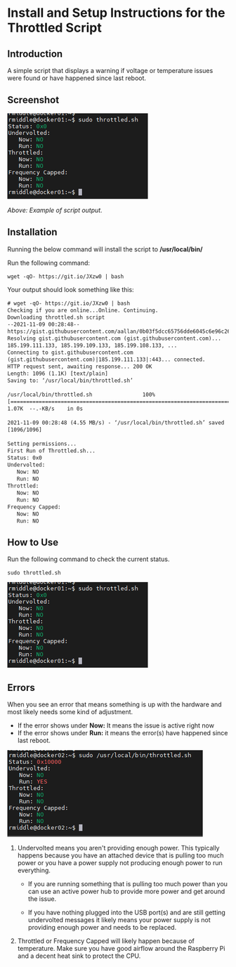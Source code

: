 # Install and Setup Instructions for the Throttled Script

## Introduction

A simple script that displays a warning if voltage or temperature issues were found or have happened since last reboot.
## Screenshot
![Throttled Screenshoot](https://raw.githubusercontent.com/novaspirit/pi-hosted/master/docs/images/throttled-screenshoot.png)

*Above:  Example of script output.*


## Installation

Running the below command will install the script to **/usr/local/bin/**

Run the following command:
```
wget -qO- https://git.io/JXzw0 | bash
```

Your output should look something like this:

```
# wget -qO- https://git.io/JXzw0 | bash
Checking if you are online...Online. Continuing.
Downloading throttled.sh script
--2021-11-09 00:28:48--  https://gist.githubusercontent.com/aallan/0b03f5dcc65756dde6045c6e96c26459/raw/c0e75e2599d8ed76f834d44bc3ce84e0f5f2f4bc/throttled.sh
Resolving gist.githubusercontent.com (gist.githubusercontent.com)... 185.199.111.133, 185.199.109.133, 185.199.108.133, ...
Connecting to gist.githubusercontent.com (gist.githubusercontent.com)|185.199.111.133|:443... connected.
HTTP request sent, awaiting response... 200 OK
Length: 1096 (1.1K) [text/plain]
Saving to: ‘/usr/local/bin/throttled.sh’

/usr/local/bin/throttled.sh                100%[========================================================================================>]   1.07K  --.-KB/s    in 0s

2021-11-09 00:28:48 (4.55 MB/s) - ‘/usr/local/bin/throttled.sh’ saved [1096/1096]

Setting permissions...
First Run of Throttled.sh...
Status: 0x0
Undervolted:
   Now: NO
   Run: NO
Throttled:
   Now: NO
   Run: NO
Frequency Capped:
   Now: NO
   Run: NO

```

## How to Use

Run the following command to check the current status.

```
sudo throttled.sh
```
![Throttled All Green Screenshoot](https://raw.githubusercontent.com/novaspirit/pi-hosted/master/docs/images/throttled-screenshoot.png)

## Errors

When you see an error that means something is up with the hardware and most likely needs some kind of adjustment.  

- If the error shows under **Now:** It means the issue is active right now 
- If the error shows under **Run:** it means the error(s) have happened since last reboot. 

![Throttled Error Power Problems](https://raw.githubusercontent.com/novaspirit/pi-hosted/master/docs/images/throttled-red-power-problem.png)

1. Undervolted means you aren't providing enough power.  This typically happens because you have an attached device that is pulling too much power or you have a power supply not producing enough power to run everything.

   - If you are running something that is pulling too much power than you can use an active power hub to provide more power and get around the issue.

   - If you have nothing plugged into the USB port(s) and are still getting undervolted messages it likely means your power supply is not providing enough power and needs to be replaced.

2) Throttled or Frequency Capped will likely happen because of temperature.  Make sure you have good airflow around the Raspberry Pi and a decent heat sink to protect the CPU.